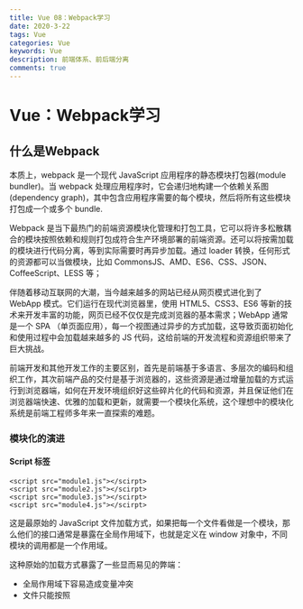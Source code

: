 ```yaml
---
title: Vue 08：Webpack学习
date: 2020-3-22
tags: Vue
categories: Vue
keywords: Vue
description: 前端体系、前后端分离
comments: true
---
```


# Vue：Webpack学习

## 什么是Webpack

本质上，webpack 是一个现代 JavaScript 应用程序的静态模块打包器(module bundler)。当 webpack 处理应用程序时，它会递归地构建一个依赖关系图(dependency graph)，其中包含应用程序需要的每个模块，然后将所有这些模块打包成一个或多个 bundle.

Webpack 是当下最热门的前端资源模块化管理和打包工具，它可以将许多松散耦合的模块按照依赖和规则打包成符合生产环境部署的前端资源。还可以将按需加载的模块进行代码分离，等到实际需要时再异步加载。通过 loader 转换，任何形式的资源都可以当做模块，比如 CommonsJS、AMD、ES6、CSS、JSON、CoffeeScript、LESS 等；

伴随着移动互联网的大潮，当今越来越多的网站已经从网页模式进化到了 WebApp 模式。它们运行在现代浏览器里，使用 HTML5、CSS3、ES6 等新的技术来开发丰富的功能，网页已经不仅仅是完成浏览器的基本需求；WebApp 通常是一个 SPA （单页面应用），每一个视图通过异步的方式加载，这导致页面初始化和使用过程中会加载越来越多的 JS 代码，这给前端的开发流程和资源组织带来了巨大挑战。

前端开发和其他开发工作的主要区别，首先是前端基于多语言、多层次的编码和组织工作，其次前端产品的交付是基于浏览器的，这些资源是通过增量加载的方式运行到浏览器端，如何在开发环境组织好这些碎片化的代码和资源，并且保证他们在浏览器端快速、优雅的加载和更新，就需要一个模块化系统，这个理想中的模块化系统是前端工程师多年来一直探索的难题。

### 模块化的演进

#### Script 标签

```
<script src="module1.js"></scirpt>
<script src="module2.js"></scirpt>
<script src="module3.js"></scirpt>
<script src="module4.js"></scirpt>
```

这是最原始的 JavaScript 文件加载方式，如果把每一个文件看做是一个模块，那么他们的接口通常是暴露在全局作用域下，也就是定义在 window 对象中，不同模块的调用都是一个作用域。

这种原始的加载方式暴露了一些显而易见的弊端：

- 全局作用域下容易造成变量冲突
- 文件只能按照 <script> 的书写顺序进行加载
- 开发人员必须主观解决模块和代码库的依赖关系
- 在大型项目中各种资源难以管理，长期积累的问题导致代码库混乱不堪

#### CommonsJS

服务器端的 NodeJS 遵循 CommonsJS 规范，该规范核心思想是允许模块通过 require 方法来同步加载所需依赖的其它模块，然后通过 exports 或 module.exports 来导出需要暴露的接口。

```
require("module");
require("../module.js");
export.doStuff = function() {};
module.exports = someValue;
```

**优点:**

- 服务器端模块便于重用
- NPM 中已经有超过 45 万个可以使用的模块包
- 简单易用

**缺点:**

- 同步的模块加载方式不适合在浏览器环境中，同步意味着阻塞加载，浏览器资源是异步加载的
- 不能非阻塞的并行加载多个模块

**实现:**

- 服务端的 NodeJS
- Browserify，浏览器端的 CommonsJS 实现，可以使用 NPM 的模块，但是编译打包后的文件体积较大
- modules-webmake，类似 Browserify，但不如 Browserify 灵活
- wreq，Browserify 的前身

#### AMD

Asynchronous Module Definition 规范其实主要一个主要接口 define(id?, dependencies?, factory); 它要在声明模块的时候指定所有的依赖 dependencies，并且还要当做形参传到 factory 中，对于依赖的模块提前执行。

```
define("module", ["dep1", "dep2"], function(d1, d2) {
  return someExportedValue;
});
require(["module", "../file.js"], function(module, file) {});
```

**优点**

- 适合在浏览器环境中异步加载模块
- 可以并行加载多个模块

**缺点**

- 提高了开发成本，代码的阅读和书写比较困难，模块定义方式的语义不畅
- 不符合通用的模块化思维方式，是一种妥协的实现

**实现**

- RequireJS
- curl

#### CMD

Commons Module Definition 规范和 AMD 很相似，尽量保持简单，并与 CommonsJS 和 NodeJS 的 Modules 规范保持了很大的兼容性。

```
define(function(require, exports, module) {
  var $ = require("jquery");
  var Spinning = require("./spinning");
  exports.doSomething = ...;
  module.exports = ...;
});
```

**优点:**

- 依赖就近，延迟执行
- 可以很容易在 NodeJS 中运行

**缺点**

- 依赖 SPM 打包，模块的加载逻辑偏重

**实现**

- Sea.js
- coolie

#### ES6 模块

EcmaScript6 标准增加了 JavaScript 语言层面的模块体系定义。 ES6 模块的设计思想，是尽量静态化，使编译时就能确定模块的依赖关系，以及输入和输出的变量。CommonsJS 和 AMD 模块，都只能在运行时确定这些东西。

```
import "jquery";
export function doStuff() {}
module "localModule" {}
```

**优点**

- 容易进行静态分析
- 面向未来的 EcmaScript 标准

**缺点**

- 原生浏览器端还没有实现该标准
- 全新的命令，新版的 NodeJS 才支持

**实现**

- Babel

**大家期望的模块系统**

可以兼容多种模块风格，尽量可以利用已有的代码，不仅仅只是 JavaScript 模块化，还有 CSS、图片、字体等资源也需要模块化。

## 安装Webpack

WebPack 是一款模块加载器兼打包工具，它能把各种资源，如 JS、JSX、ES6、SASS、LESS、图片等都作为模块来处理和使用。

**安装:**

```
npm install webpack -g
npm install webpack-cli -g
```

测试安装成功:

- `webpack -v`
- `webpack-cli -v`

![QQ截图20191023173431.png](https://blog.kuangstudy.com/usr/uploads/2019/10/2035564066.png)

### 配置

创建 `webpack.config.js` 配置文件

- entry：入口文件，指定 WebPack 用哪个文件作为项目的入口
- output：输出，指定 WebPack 把处理完成的文件放置到指定路径
- module：模块，用于处理各种类型的文件
- plugins：插件，如：热更新、代码重用等
- resolve：设置路径指向
- watch：监听，用于设置文件改动后直接打包

```
module.exports = {
    entry: "",
    output: {
        path: "",
        filename: ""
    },
    module: {
        loaders: [
            {test: /\.js$/, loader: ""}
        ]
    },
    plugins: {},
    resolve: {},
    watch: true
}
```

直接运行 `webpack` 命令打包

## 使用webpack

1. 创建项目

2. 创建一个名为 modules 的目录，用于放置 JS 模块等资源文件

3. 在modules下创建模块文件，如 hello.js，用于编写 JS 模块相关代码

   ```
   //暴露一个方法:sayHi
   exports.sayHi = function () {
     document.write("<div>Hello WebPack</div>");
   };
   ```

4. 在modules下创建一个名为 main.js 的入口文件，用于打包时设置 entry 属性

   ```
   //require 导入一个模块,就可以调用这个模块中的方法了
   var hello = require("./hello");
   hello.sayHi();
   ```

5. 在项目目录下创建 webpack.config.js 配置文件，使用 webpack 命令打包

   ```
   module.exports = {
       entry: "./modules/main.js",
       output: {
           filename: "./js/bundle.js"
       }
   };
   ```

6. 在项目目录下创建 HTML 页面，如 index.html，导入 WebPack 打包后的 JS 文件

   ```
   <!doctype html>
   <html lang="en">
   <head>
    <meta charset="UTF-8">
    <title>狂神说Java</title>
   </head>
   <body>
   <script src="dist/js/bundle.js"></script>
   </body>
   </html>
   ```

7. 在IDEA控制台中直接执行webpack;如果失败的话,就使用管理员权限运行即可!

8. 运行 HTML 看效果

**说明:**

```
# 参数 --watch 用于监听变化
webpack --watch
```